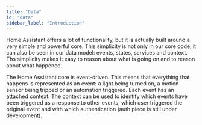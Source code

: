 ```yaml
---
title: "Data"
id: "data"
sidebar_label: "Introduction"
---
```


Home Assistant offers a lot of functionality, but it is actually built around a very simple and powerful core. This simplicity is not only in our core code, it can also be seen in our data model: events, states, services and context. Ths simplicity makes it easy to reason about what is going on and to reason about what happened.

The Home Assistant core is event-driven. This means that everything that happens is represented as an event: a light being turned on, a motion sensor being tripped or an automation triggered. Each event has an attached context. The context can be used to identify which events have been triggered as a response to other events, which user triggered the original event and with which authentication (auth piece is still under development).
